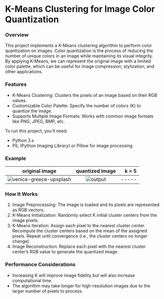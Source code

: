 # K-Means Clustering for Image Color Quantization

### Overview

This project implements a K-Means clustering algorithm to perform color quantization on images. Color quantization is the process of reducing the number of unique colors in an image while maintaining its visual integrity. By applying K-Means, we can represent the original image with a limited color palette, which can be useful for image compression, stylization, and other applications.

### Features

* K-Means Clustering: Clusters the pixels of an image based on their RGB values.
* Customizable Color Palette: Specify the number of colors (K) to quantize the image.
* Supports Multiple Image Formats: Works with common image formats like PNG, JPEG, BMP, etc.


To run this project, you'll need:

* Python 3.x
* PIL (Python Imaging Library) or Pillow for image processing


### Example

| original image | quantized image|   k = 5  |
| ------------- |:-------------:| -----:|
|![venice-greece-upsplash](https://github.com/user-attachments/assets/f1dbb70d-2737-45d8-82d3-b8d3ff803287)|![output](https://github.com/user-attachments/assets/39018050-f8a2-4b61-90a7-1cc24a5f5cd6)|-----|



### How It Works

1. Image Preprocessing: The image is loaded and its pixels are represented as RGB vectors.
2. K-Means Initialization: Randomly select K initial cluster centers from the image pixels.
3. K-Means Iteration:
   Assign each pixel to the nearest cluster center.
   Recompute the cluster centers based on the mean of the assigned pixels.
   Repeat until convergence (i.e., the cluster centers no longer change).
4. Image Reconstruction: Replace each pixel with the nearest cluster center’s RGB value to generate the quantized image.


### Performance Considerations

* Increasing K will improve image fidelity but will also increase computational time.
* The algorithm may take longer for high-resolution images due to the larger number of pixels to process.


